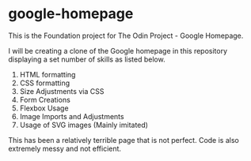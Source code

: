# google-homepage

This is the Foundation project for The Odin Project - Google Homepage.

I will be creating a clone of the Google homepage in this repository displaying
a set number of skills as listed below.

1. HTML formatting
2. CSS formatting
3. Size Adjustments via CSS
4. Form Creations
5. Flexbox Usage
6. Image Imports and Adjustments
7. Usage of SVG images (Mainly imitated)

This has been a relatively terrible page that is not perfect. Code is also extremely messy and not efficient.